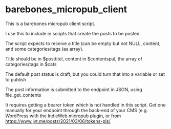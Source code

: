 # barebones_micropub_client

This is a barebones micropub client script.

I use this to include in scripts that create the posts to be posted.

The script expects to receive a title (can be empty but not NULL, content, and some categories/tags (as array).

Title should be in $posttitel, content in $contentspul, the array of categories/tags in $cats 

The default post status is draft, but you could turn that into a variable or set to publish 

The post information is submitted to the endpoint in JSON, using file_get_contents 

It requires getting a bearer token which is not handled in this script. Get one manually for your endpoint through the back-end of your CMS (e.g. WordPress with the IndieWeb micropub plugin, or from https://www.jvt.me/posts/2021/03/06/tokens-pls/

